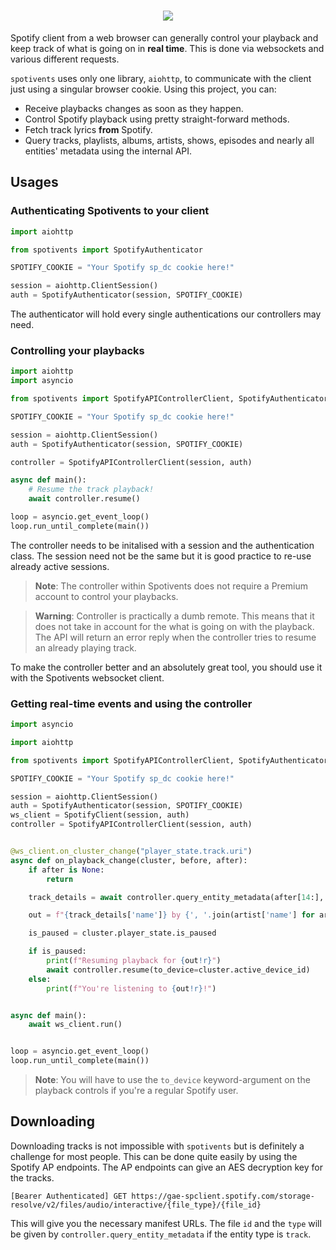 <h1 align="center"><img src="https://capsule-render.vercel.app/api?type=soft&fontColor=1ed760&text=spotivents&height=150&fontSize=60&desc=Fully%20asynchronous%20Spotify%20Dealer%20and%20Connect%20Client&descAlignY=75&descAlign=60&color=00000000&animation=twinkling"></h1>

Spotify client from a web browser can generally control your playback and keep track of what is going on in **real time**. This is done via websockets and various different requests.

`spotivents` uses only one library, `aiohttp`, to communicate with the client just using a singular browser cookie. Using this project, you can:
- Receive playbacks changes as soon as they happen.
- Control Spotify playback using pretty straight-forward methods.
- Fetch track lyrics **from** Spotify.
- Query tracks, playlists, albums, artists, shows, episodes and nearly all entities' metadata using the internal API.

## Usages

### Authenticating Spotivents to your client

```py
import aiohttp

from spotivents import SpotifyAuthenticator

SPOTIFY_COOKIE = "Your Spotify sp_dc cookie here!"

session = aiohttp.ClientSession()
auth = SpotifyAuthenticator(session, SPOTIFY_COOKIE)
```

The authenticator will hold every single authentications our controllers may need.

### Controlling your playbacks

```py
import aiohttp
import asyncio

from spotivents import SpotifyAPIControllerClient, SpotifyAuthenticator

SPOTIFY_COOKIE = "Your Spotify sp_dc cookie here!"

session = aiohttp.ClientSession()
auth = SpotifyAuthenticator(session, SPOTIFY_COOKIE)

controller = SpotifyAPIControllerClient(session, auth)

async def main():
    # Resume the track playback!
    await controller.resume()

loop = asyncio.get_event_loop()
loop.run_until_complete(main())
```

The controller needs to be initalised with a session and the authentication class. The session need not be the same but it is good practice to re-use already active sessions.

> **Note**: The controller within Spotivents does not require a Premium account to control your playbacks.

> **Warning**: Controller is practically a dumb remote. This means that it does not take in account for the what is going on with the playback. The API will return an error reply when the controller tries to resume an already playing track.

To make the controller better and an absolutely great tool, you should use it with the Spotivents websocket client.

### Getting real-time events and using the controller

```py
import asyncio

import aiohttp

from spotivents import SpotifyAPIControllerClient, SpotifyAuthenticator, SpotifyClient

SPOTIFY_COOKIE = "Your Spotify sp_dc cookie here!"

session = aiohttp.ClientSession()
auth = SpotifyAuthenticator(session, SPOTIFY_COOKIE)
ws_client = SpotifyClient(session, auth)
controller = SpotifyAPIControllerClient(session, auth)


@ws_client.on_cluster_change("player_state.track.uri")
async def on_playback_change(cluster, before, after):
    if after is None:
        return

    track_details = await controller.query_entity_metadata(after[14:], "track")

    out = f"{track_details['name']} by {', '.join(artist['name'] for artist in track_details['artist'])}"

    is_paused = cluster.player_state.is_paused

    if is_paused:
        print(f"Resuming playback for {out!r}")
        await controller.resume(to_device=cluster.active_device_id)
    else:
        print(f"You're listening to {out!r}!")


async def main():
    await ws_client.run()


loop = asyncio.get_event_loop()
loop.run_until_complete(main())
```

> **Note**: You will have to use the `to_device` keyword-argument on the playback controls if you're a regular Spotify user.

## Downloading

Downloading tracks is not impossible with `spotivents` but is definitely a challenge for most people. This can be done quite easily by using the Spotify AP endpoints. The AP endpoints can give an AES decryption key for the tracks.

```
[Bearer Authenticated] GET https://gae-spclient.spotify.com/storage-resolve/v2/files/audio/interactive/{file_type}/{file_id}
```

This will give you the necessary manifest URLs. The file `id` and the `type` will be given by `controller.query_entity_metadata` if the entity type is `track`.
